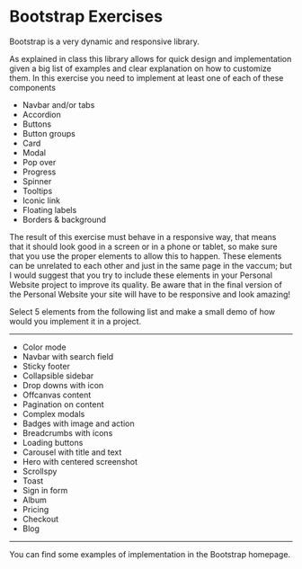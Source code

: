 # Bootstrap Exercises

Bootstrap is a very dynamic and responsive library.

As explained in class this library allows for quick design and implementation given a big list of examples and clear explanation on how to customize them.
In this exercise you need to implement at least one of each of these components

- Navbar and/or tabs <!--Listo-->
- Accordion <!--Listo-->
- Buttons <!--Listo-->
- Button groups <!--Listo-->
- Card <!--Listo-->
- Modal <!--Listo-->
- Pop over<!--Listo-->
- Progress <!--Listo-->
- Spinner <!--Listo-->
- Tooltips <!--Listo-->
- Iconic link <!--Listo-->
- Floating labels <!--Listo-->
- Borders & background <!--Listo-->

The result of this exercise must behave in a responsive way, that means that it should look good in a screen or in a phone or tablet, so make sure that you use the proper elements to allow this to happen. These elements can be unrelated to each other and just in the same page in the vaccum; but I would suggest that you try to include these elements in your Personal Website project to improve its quality. Be aware that in the final version of the Personal Website your site will have to be responsive and look amazing!

Select 5 elements from the following list and make a small demo of how would you implement it in a project.

---

- Color mode
- Navbar with search field <!--Listo-->
- Sticky footer <!--Listo-->
- Collapsible sidebar <!--Listo-->
- Drop downs with icon <!--Listo-->
- Offcanvas content <!--Listo-->
- Pagination on content
- Complex modals
- Badges with image and action
- Breadcrumbs with icons
- Loading buttons
- Carousel with title and text
- Hero with centered screenshot
- Scrollspy
- Toast
- Sign in form
- Album
- Pricing
- Checkout
- Blog

---

You can find some examples of implementation in the Bootstrap homepage.

